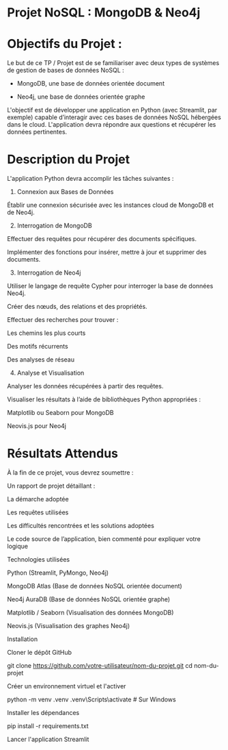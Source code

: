 # Projet NoSQL : MongoDB & Neo4j

# Objectifs du Projet :

Le but de ce TP / Projet est de se familiariser avec deux types de systèmes de gestion de bases de données NoSQL :

- MongoDB, une base de données orientée document

- Neo4j, une base de données orientée graphe

L'objectif est de développer une application en Python (avec Streamlit, par exemple) capable d’interagir avec ces bases de données NoSQL hébergées dans le cloud. L'application devra répondre aux questions et récupérer les données pertinentes.

# Description du Projet

L'application Python devra accomplir les tâches suivantes :

1. Connexion aux Bases de Données

Établir une connexion sécurisée avec les instances cloud de MongoDB et de Neo4j.

2. Interrogation de MongoDB

Effectuer des requêtes pour récupérer des documents spécifiques.

Implémenter des fonctions pour insérer, mettre à jour et supprimer des documents.

3. Interrogation de Neo4j

Utiliser le langage de requête Cypher pour interroger la base de données Neo4j.

Créer des nœuds, des relations et des propriétés.

Effectuer des recherches pour trouver :

Les chemins les plus courts

Des motifs récurrents

Des analyses de réseau

4. Analyse et Visualisation

Analyser les données récupérées à partir des requêtes.

Visualiser les résultats à l’aide de bibliothèques Python appropriées :

Matplotlib ou Seaborn pour MongoDB

Neovis.js pour Neo4j

# Résultats Attendus

À la fin de ce projet, vous devrez soumettre :

Un rapport de projet détaillant :

La démarche adoptée

Les requêtes utilisées

Les difficultés rencontrées et les solutions adoptées

Le code source de l’application, bien commenté pour expliquer votre logique

Technologies utilisées

Python (Streamlit, PyMongo, Neo4j)

MongoDB Atlas (Base de données NoSQL orientée document)

Neo4j AuraDB (Base de données NoSQL orientée graphe)

Matplotlib / Seaborn (Visualisation des données MongoDB)

Neovis.js (Visualisation des graphes Neo4j)

Installation

Cloner le dépôt GitHub

git clone https://github.com/votre-utilisateur/nom-du-projet.git
cd nom-du-projet

Créer un environnement virtuel et l'activer

python -m venv .venv
.venv\Scripts\activate     # Sur Windows

Installer les dépendances

pip install -r requirements.txt

Lancer l'application Streamlit
